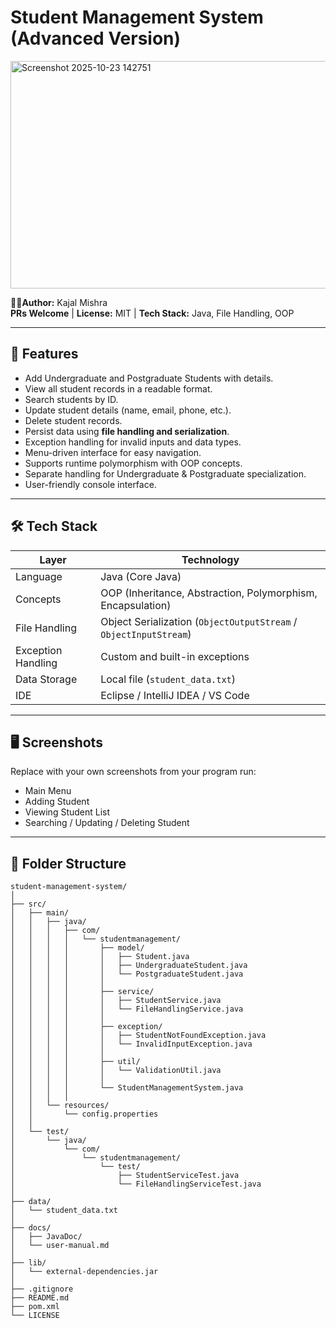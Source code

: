 
# Student Management System (Advanced Version)

<img width="5900" height="364" border-radius="50%" alt="Screenshot 2025-10-23 142751" src="https://github.com/user-attachments/assets/c599a4cf-67b5-499c-88d9-090d30fbc6d1" />

 <!-- Replace with your own logo -->

**👩‍💻Author:** Kajal Mishra  
**PRs Welcome** | **License:** MIT | **Tech Stack:** Java, File Handling, OOP  

---

## 🚀 Features
- Add Undergraduate and Postgraduate Students with details.
- View all student records in a readable format.
- Search students by ID.
- Update student details (name, email, phone, etc.).
- Delete student records.
- Persist data using **file handling and serialization**.
- Exception handling for invalid inputs and data types.
- Menu-driven interface for easy navigation.
- Supports runtime polymorphism with OOP concepts.
- Separate handling for Undergraduate & Postgraduate specialization.
- User-friendly console interface.

---

## 🛠️ Tech Stack
| Layer | Technology |
|-------|------------|
| Language | Java (Core Java) |
| Concepts | OOP (Inheritance, Abstraction, Polymorphism, Encapsulation) |
| File Handling | Object Serialization (`ObjectOutputStream` / `ObjectInputStream`) |
| Exception Handling | Custom and built-in exceptions |
| Data Storage | Local file (`student_data.txt`) |
| IDE | Eclipse / IntelliJ IDEA / VS Code |

---

## 🖥️ Screenshots
Replace with your own screenshots from your program run:

- Main Menu
- Adding Student
- Viewing Student List
- Searching / Updating / Deleting Student

---

## 📂 Folder Structure
```
student-management-system/
│
├── src/
│   ├── main/
│   │   ├── java/
│   │   │   ├── com/
│   │   │   │   └── studentmanagement/
│   │   │   │       ├── model/
│   │   │   │       │   ├── Student.java
│   │   │   │       │   ├── UndergraduateStudent.java
│   │   │   │       │   └── PostgraduateStudent.java
│   │   │   │       │
│   │   │   │       ├── service/
│   │   │   │       │   ├── StudentService.java
│   │   │   │       │   └── FileHandlingService.java
│   │   │   │       │
│   │   │   │       ├── exception/
│   │   │   │       │   ├── StudentNotFoundException.java
│   │   │   │       │   └── InvalidInputException.java
│   │   │   │       │
│   │   │   │       ├── util/
│   │   │   │       │   └── ValidationUtil.java
│   │   │   │       │
│   │   │   │       └── StudentManagementSystem.java
│   │   │   │
│   │   └── resources/
│   │       └── config.properties
│   │
│   └── test/
│       └── java/
│           └── com/
│               └── studentmanagement/
│                   └── test/
│                       ├── StudentServiceTest.java
│                       └── FileHandlingServiceTest.java
│
├── data/
│   └── student_data.txt
│
├── docs/
│   ├── JavaDoc/
│   └── user-manual.md
│
├── lib/
│   └── external-dependencies.jar
│
├── .gitignore
├── README.md
├── pom.xml
└── LICENSE
```
